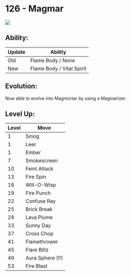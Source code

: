 # 126 - Magmar
![][126]

## Ability:

Update | Ability
---    | ---
Old    | Flame Body / None
New    | Flame Body / Vital Spirit

## Evolution:
Now able to evolve into Magmortar by using a Magmarizer.

## Level Up:

Level | Move
---   | ---
  1   | Smog
  1   | Leer
  1   | Ember
  7   | Smokescreen
 10   | Feint Attack
 13   | Fire Spin
 16   | Will-O-Wisp
 19   | Fire Punch
 22   | Confuse Ray
 25   | Brick Break
 28   | Lava Plume
 33   | Sunny Day
 37   | Cross Chop
 41   | Flamethrower
 45   | Flare Blitz
 49   | Aura Sphere (!!)
 53   | Fire Blast



[126]: /img/pokemon/126.png
